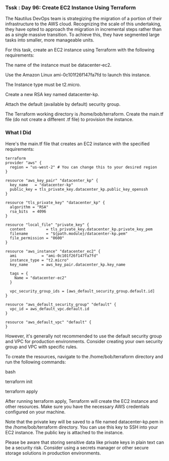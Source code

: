 ### Tssk : Day 96: Create EC2 Instance Using Terraform

The Nautilus DevOps team is strategizing the migration of a portion of their infrastructure to the AWS cloud. Recognizing the scale of this undertaking, they have opted to approach the migration in incremental steps rather than as a single massive transition. To achieve this, they have segmented large tasks into smaller, more manageable units.

For this task, create an EC2 instance using Terraform with the following requirements:

The name of the instance must be datacenter-ec2.

Use the Amazon Linux ami-0c101f26f147fa7fd to launch this instance.

The Instance type must be t2.micro.

Create a new RSA key named datacenter-kp.

Attach the default (available by default) security group.

The Terraform working directory is /home/bob/terraform. Create the main.tf file (do not create a different .tf file) to provision the instance.

### What I Did

Here's the main.tf file that creates an EC2 instance with the specified requirements:

```
terraform
provider "aws" {
  region = "us-west-2" # You can change this to your desired region
}

resource "aws_key_pair" "datacenter_kp" {
  key_name   = "datacenter-kp"
  public_key = tls_private_key.datacenter_kp.public_key_openssh
}

resource "tls_private_key" "datacenter_kp" {
  algorithm = "RSA"
  rsa_bits  = 4096
}

resource "local_file" "private_key" {
  content         = tls_private_key.datacenter_kp.private_key_pem
  filename        = "${path.module}/datacenter-kp.pem"
  file_permission = "0600"
}

resource "aws_instance" "datacenter_ec2" {
  ami           = "ami-0c101f26f147fa7fd"
  instance_type = "t2.micro"
  key_name      = aws_key_pair.datacenter_kp.key_name

  tags = {
    Name = "datacenter-ec2"
  }

  vpc_security_group_ids = [aws_default_security_group.default.id]
}

resource "aws_default_security_group" "default" {
  vpc_id = aws_default_vpc.default.id
}

resource "aws_default_vpc" "default" {
}
```

However, it's generally not recommended to use the default security group and VPC for production environments. Consider creating your own security group and VPC with specific rules.

To create the resources, navigate to the /home/bob/terraform directory and run the following commands:


bash

terraform init

terraform apply


After running terraform apply, Terraform will create the EC2 instance and other resources. Make sure you have the necessary AWS credentials configured on your machine.

Note that the private key will be saved to a file named datacenter-kp.pem in the /home/bob/terraform directory. You can use this key to SSH into your EC2 instance. The public key is attached to the instance.

Please be aware that storing sensitive data like private keys in plain text can be a security risk. Consider using a secrets manager or other secure storage solutions in production environments.
